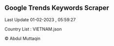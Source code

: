

## Google Trends Keywords Scraper 
 
Last Update 01-02-2023 , 05:59:27

Country List :
VIETNAM.json



© Abdul Muttaqin 
